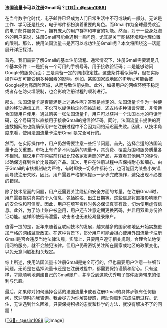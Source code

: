 **法国流量卡可以注册Gmail吗？[[TG💪+ @esim1088](https://t.me/s/esim1088)]**

在当今数字化时代，电子邮件已经成为人们日常生活中不可或缺的一部分。无论是工作、学习还是社交，电子邮件都扮演着重要的角色。而Gmail作为全球最受欢迎的电子邮件服务之一，拥有庞大的用户群体和丰富的功能。然而，对于一些身处海外的用户来说，注册Gmail可能会遇到一些问题，尤其是关于网络环境和地理位置的限制。那么，使用法国流量卡是否可以成功注册Gmail呢？本文将围绕这一话题展开详细探讨。

首先，我们需要了解Gmail的基本注册流程。通常情况下，注册Gmail需要满足几个基本条件：一是拥有一个可用的手机号码，用于接收验证码；二是能够访问Google的服务页面；三是具备一定的网络稳定性。这些条件看似简单，但在实际操作中却可能受到多种因素的影响。例如，某些国家或地区的IP地址可能会被Google视为高风险区域，从而导致注册失败。此外，如果用户的网络环境不稳定或者存在防火墙限制，也会影响注册过程的顺利进行。

那么，法国流量卡是否能满足上述条件呢？答案是肯定的。法国流量卡作为一种便捷的移动通信工具，不仅可以提供稳定的网络连接，还支持多种语言界面，非常适合国际用户使用。通过购买一张法国流量卡，用户可以获得一个法国本地的电话号码，这个号码可以直接用于接收Gmail的短信验证码。同时，法国流量卡提供的高速数据网络也能确保用户在注册过程中不会因为网络延迟而失败。因此，从技术角度来看，使用法国流量卡注册Gmail是完全可行的。

然而，在实际操作中，用户仍然需要注意一些细节问题。首先，选择合适的法国流量卡至关重要。市场上有许多不同品牌的流量卡，其资费、覆盖范围和服务质量各不相同。建议用户在购买前仔细比较各家服务商的产品，并查看其他用户的评价，以确保选择到性价比最高的产品。其次，用户在注册过程中应保持耐心和细心。由于Gmail的审核机制较为严格，有时即使一切条件都符合，也可能因为某些小失误而导致注册失败。因此，用户需要严格按照提示一步步完成操作，避免出现不必要的错误。

除了技术层面的问题，用户还需要关注隐私和安全方面的考量。在注册Gmail时，用户需要提供真实的个人信息，包括姓名、出生日期等。这些信息将直接影响账户的安全性和可信度。因此，用户在填写资料时务必保证真实有效，切勿使用虚假信息。此外，为了防止账户被盗用，用户还应注意定期更换密码，并启用双重身份验证功能。这样即使密码泄露，攻击者也无法轻易登录账户。

值得一提的是，近年来随着互联网技术的发展，越来越多的国家和地区开始实施更加严格的网络监管政策。在这种背景下，部分用户可能会担心使用外国流量卡注册Gmail是否会违反当地法律法规。实际上，只要用户遵守相关规则，合理合法地使用网络服务，就不会触犯法律。但用户仍需密切关注所在国家或地区的政策变化，以免无意间触犯相关规定。

综上所述，使用法国流量卡注册Gmail是完全可行的，但也需要用户注意一些细节问题。无论是在选择流量卡还是在注册过程中，都需要保持谨慎和耐心。只有这样，才能顺利地创建自己的Gmail账户，并享受到这款优秀电子邮件服务带来的便利与乐趣。

最后，如果你对如何选择合适的法国流量卡或者注册Gmail的具体步骤有任何疑问，欢迎随时向我咨询。我会尽力为你解答疑惑，帮助你顺利完成注册过程。记住，无论遇到什么困难，只要保持积极的态度和科学的方法，就没有解决不了的问题！

[[TG💪+ @esim1088](https://t.me/s/esim1088) ![Image](https://i.postimg.cc/4NQfJmqS/Snipaste-2025-05-13-00-14-12.png)]
